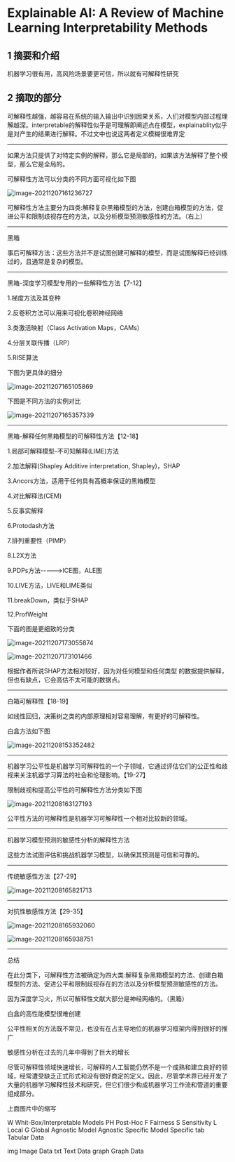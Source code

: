 # Explainable AI: A Review of Machine Learning Interpretability Methods

## 1 摘要和介绍

机器学习很有用，高风险场景要更可信，所以就有可解释性研究

## 2 摘取的部分

可解释性越强，越容易在系统的输入输出中识别因果关系，人们对模型内部过程理解越深。interpretable的解释性似乎是可理解即阐述点在模型，explainablity似乎是对产生的结果进行解释。不过文中也说这两者定义模糊很难界定

------

如果方法只提供了对特定实例的解释，那么它是局部的，如果该方法解释了整个模型，那么它是全局的。

可解释性方法可以分类的不同方面可视化如下图

![image-20211207161236727](C:\Users\10141\AppData\Roaming\Typora\typora-user-images\image-20211207161236727.png)

可解释性方法主要分为四类:解释复杂黑箱模型的方法，创建白箱模型的方法，促进公平和限制歧视存在的方法，以及分析模型预测敏感性的方法。（右上）

------

黑箱

事后可解释方法：这些方法并不是试图创建可解释的模型，而是试图解释已经训练过的，且通常是复杂的模型。

------

黑箱-深度学习模型专用的一些解释性方法【7-12】

1.梯度方法及其变种

2.反卷积方法可以用来可视化卷积神经网络

3.类激活映射（Class Activation Maps，CAMs）

4.分层关联传播（LRP）

5.RISE算法

下图为更具体的细分

![image-20211207165105869](C:\Users\10141\AppData\Roaming\Typora\typora-user-images\image-20211207165105869.png)

下图是不同方法的实例对比

![image-20211207165357339](C:\Users\10141\AppData\Roaming\Typora\typora-user-images\image-20211207165357339.png)

------

黑箱-解释任何黑箱模型的可解释性方法【12-18】

1.局部可解释模型-不可知解释(LIME)方法

2.加法解释(Shapley Additive interpretation, Shapley)，SHAP

3.Ancors方法，适用于任何具有高概率保证的黑箱模型

4.对比解释法(CEM)

5.反事实解释

6.Protodash方法

7.排列重要性（PIMP）

8.L2X方法

9.PDPs方法----->ICE图，ALE图

10.LIVE方法，LIVE和LIME类似

11.breakDown，类似于SHAP

12.ProfWeight

下面的图是更细致的分类

![image-20211207173055874](C:\Users\10141\AppData\Roaming\Typora\typora-user-images\image-20211207173055874.png)

![image-20211207173101466](C:\Users\10141\AppData\Roaming\Typora\typora-user-images\image-20211207173101466.png)

根据作者所说SHAP方法相对较好，因为对任何模型和任何类型 的数据提供解释，但也有缺点，它会高估不太可能的数据点。

------

白箱可解释性【18-19】

如线性回归，决策树之类的内部原理相对容易理解，有更好的可解释性。

白盒方法如下图

![image-20211208153352482](C:\Users\10141\AppData\Roaming\Typora\typora-user-images\image-20211208153352482.png)

------

机器学习公平性是机器学习可解释性的一个子领域，它通过评估它们的公正性和歧视来关注机器学习算法的社会和伦理影响。【19-27】

限制歧视和提高公平性的可解释性方法分类如下图

![image-20211208163127193](C:\Users\10141\AppData\Roaming\Typora\typora-user-images\image-20211208163127193.png)

公平性方法的可解释性是机器学习可解释性一个相对比较新的领域。

------

机器学习模型预测的敏感性分析的解释性方法

这些方法试图评估和挑战机器学习模型，以确保其预测是可信和可靠的。

------

传统敏感性方法【27-29】

![image-20211208165821713](C:\Users\10141\AppData\Roaming\Typora\typora-user-images\image-20211208165821713.png)

------

对抗性敏感性方法【29-35】

![image-20211208165932060](C:\Users\10141\AppData\Roaming\Typora\typora-user-images\image-20211208165932060.png)

![image-20211208165938751](C:\Users\10141\AppData\Roaming\Typora\typora-user-images\image-20211208165938751.png)

------

总结

在此分类下，可解释性方法被确定为四大类:解释复杂黑箱模型的方法、创建白箱模型的方法、促进公平和限制歧视存在的方法以及分析模型预测敏感性的方法。

因为深度学习火，所以可解释性文献大部分是神经网络的。（黑箱）

白盒的高性能模型很难创建

公平性相关的方法既不常见，也没有在占主导地位的机器学习框架内得到很好的推广

敏感性分析在过去的几年中得到了巨大的增长



尽管可解释性领域快速增长，可解释的人工智能仍然不是一个成熟和建立良好的领域，经常遭受缺乏正式形式和没有很好商定的定义。因此，尽管学术界已经开发了大量的机器学习解释性技术和研究，但它们很少构成机器学习工作流和管道的重要组成部分。



上面图片中的缩写

W 	Whit-Box/Interpretable Models
PH 	Post-Hoc
F 		Fairness
S 		Sensitivity
L 		Local
G 		Global
Agnostic 			Model Agnostic
Specific 			Model Specific
tab					 Tabular Data

img 			Image Data
txt 			Text Data
graph 		Graph Data
